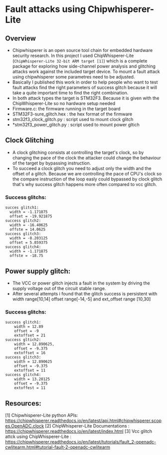 # Fault attacks using Chipwhisperer-Lite

## Overview

* Chipwhisperer is an open source tool chain for embedded hardware security research. In this project I used ChipWhisperer-Lite (`ChipWhisperer-Lite 32-bit ARM target [1]`) which is a complete package for exploring how side-channel power analysis and glitching attacks work against the included target device. To mount a fault attack using chipwhisperer some parametres need to be adjusted.
* Basically I published this work in order to help people who want to test fault attacks find the right parameters of success glitch because it will take a quite important time to find the right combination.  
* In both attack types the target is STM32F3. Because it is given with the ChipWhisperer-Lite so no hardware setup needed
* Firmware.c: the firmware running in the target board
* STM32F3-sure_glitch.hex : the hex format of the firmware
* stm32f3_clock_glitch.py : script used to mount clock glitch
* *stm32f3_power_glitch.py : script used to mount power gltich

## Clock Glitching

* A clock glitching consists at controlling the target's clock, so by changing the pace of the clock the attacker could change the behaviour of the target by bypassing instruction. 
* To succeed a clock glitch you need to adjust only the width and the offset of a glitch. Because we are controlling the pace of CPU's clock so the compare instruction of the loop easly could bypassed by clock glitch that's why success glitch happens more often compared to vcc glitch. 

### Success glitchs:

    succes glitch1:
      width = -1.171875
      offset = -19.921875
    success glitch2:
      width = -16.40625 
      offste = 14.0625
    success glitch3:
      width = -8.203125 
      offset = 5.859375
    success glitch4: 
      width = -1.171875
      offste = -18.75

## Power supply glitch:

* The VCC or power glitch injects a fault in the system by driving the supply voltage out of the circuit stable range.
* After several attempts i found that the glitch success is persistent with width range[10,14] offset range[-14,-5] and ext_offset range [10,30]

### Success glitchs:

	success glitch1:
		width = 12.89
		offset = -9
		extoffset = 21
	success gltich2:
		width = 12.890625,
		offset = -9.375
		extoffset = 16
	success glitch3:
		width = 12.890625
		offset = -9.375
		extoffset = 11
	success glitch4:
		width = 13.28125
		offset = -9.375
		extoffest = 11


## Resources:

[1] Chipwhisperer-Lite python APIs: <https://chipwhisperer.readthedocs.io/en/latest/api.html#chipwhisperer.scopes.OpenADC.clock>
[2] ChipWhisperer-Lite Documentations : <https://chipwhisperer.readthedocs.io/en/latest/index.html>
[3] Vcc glitch attck using ChipWhisperer-Lite : <https://chipwhisperer.readthedocs.io/en/latest/tutorials/fault_2-openadc-cwlitearm.html#tutorial-fault-2-openadc-cwlitearm>
